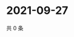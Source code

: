 # 2021-09-27

共 0 条

<!-- BEGIN WEIBO -->
<!-- 最后更新时间 Mon Sep 27 2021 09:52:54 GMT+0800 (China Standard Time) -->

<!-- END WEIBO -->
